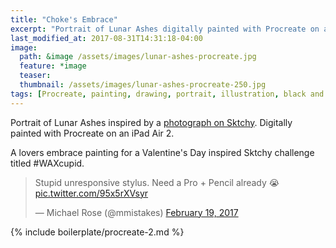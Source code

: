 ```yaml
---
title: "Choke's Embrace"
excerpt: "Portrait of Lunar Ashes digitally painted with Procreate on an iPad."
last_modified_at: 2017-08-31T14:31:18-04:00
image: 
  path: &image /assets/images/lunar-ashes-procreate.jpg
  feature: *image
  teaser:
  thumbnail: /assets/images/lunar-ashes-procreate-250.jpg
tags: [Procreate, painting, drawing, portrait, illustration, black and white]
---
```


Portrait of Lunar Ashes inspired by a [photograph on Sktchy](​http://sktchy.com/pSkSa). Digitally painted with Procreate on an iPad Air 2.

A lovers embrace painting for a Valentine's Day inspired Sktchy challenge titled #WAXcupid.

<blockquote class="twitter-tweet" data-lang="en"><p lang="en" dir="ltr">Stupid unresponsive stylus. Need a Pro + Pencil already 😭 <a href="https://t.co/95x5rXVsyr">pic.twitter.com/95x5rXVsyr</a></p>&mdash; Michael Rose (@mmistakes) <a href="https://twitter.com/mmistakes/status/833362456743440384">February 19, 2017</a></blockquote>
<script async src="//platform.twitter.com/widgets.js" charset="utf-8"></script>

{% include boilerplate/procreate-2.md %}
